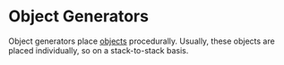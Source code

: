 # Object Generators

Object generators place [objects] procedurally. Usually, these objects are placed individually, so on a stack-to-stack basis.

[objects]: /into-the-woods/world/object
